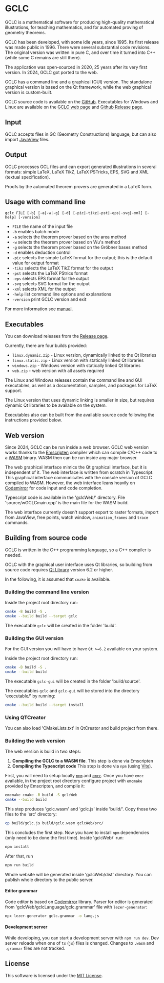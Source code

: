 # GCLC

GCLC is a mathematical software for producing high-quality mathematical
illustrations, for teaching mathematics, and for automated proving of
geometry theorems.

GCLC has been developed, with some idle years, since 1995. Its first
release was made public in 1996. There were several substantial
code revisions. The original version was written in pure C, and over time it
turned into C++ (while some C remains are still there).

The application was open-sourced in 2020, 25 years after its very first version.
In 2024, GCLC got ported to the web.

GCLC has a command line and a graphical (GUI) version. The standalone graphical
version is based on the Qt framework, while the web graphical version is custom-built.

GCLC source code is available on the [GitHub](https://github.com/janicicpredrag/gclc).
Executables for Windows and Linux are available on
the [GCLC web page](http://www.matf.bg.ac.rs/~janicic/gclc/)
and [Github Release page](https://github.com/janicicpredrag/gclc/releases).

## Input

GCLC accepts files in GC (Geometry Constructions) language, but can also import [JavaView](http://www.javaview.de/) files.

## Output

GCLC processes GCL files and can export generated illustrations in several
formats: simple LaTeX, LaTeX TikZ, LaTeX PSTricks, EPS, SVG and XML (textual specification).

Proofs by the automated theorem provers are generated in a LaTeX form.

## Usage with command line

```
gclc FILE [-b] [-a|-w|-g] [-d] [-pic|-tikz|-pst|-eps|-svg|-xml] [-help] [-version]
```

- `FILE` the name of the input file
- `-b` enables batch mode
- `-a` selects the theorem prover based on the area method
- `-w` selects the theorem prover based on Wu's method
- `-g` selects the theorem prover based on the Gröbner bases method
- `-d` enables deduction control
- `-pic` selects the simple LaTeX format for the output; this is the default value for output format
- `-tikz` selects the LaTeX TikZ format for the output
- `-pst` selects the LaTeX PStrics format
- `-eps` selects EPS format for the output
- `-svg` selects SVG format for the output
- `-xml` selects XML for the output
- `-help` list command line options and explanations
- `-version` print GCLC version and exit

For more information see [manual](manual/gclc_man.pdf).

## Executables

You can download releases from the
[Release page](https://github.com/janicicpredrag/gclc/releases).

Currently, there are four builds provided:

- `linux.dynamic.zip` - Linux version, dynamically linked to the Qt libraries
- `linux.static.zip` - Linux version with statically linked Qt libraries
- `windows.zip` - Windows version with statically linked Qt libraries
- `web.zip` - web version with all assets required

The Linux and Windows releases contain the command line and GUI executables, as well as
a documentation, samples, and packages for LaTeX support.

The Linux version that uses dynamic linking is smaller in size, but requires
dynamic Qt libraries to be available on the system.

Executables also can be built from the available source code following the
instructions provided below.

## Web version

Since 2024, GCLC can be run inside a web browser.
GCLC web version works thanks to the [Emscripten](https://emscripten.org/)
compiler which can compile C/C++ code to a [WASM](https://webassembly.org/)
binary. WASM then can be run inside any major browser.

The web graphical interface mimics the Qt graphical interface, but it is
independent of it. The web interface is written from scratch in Typescript.
This graphical interface communicates with the console version of GCLC compiled to WASM.
However, the web interface leans heavily on [Codemirror](https://codemirror.net/) for
code input and code completion.

Typescript code is available in the 'gclcWeb/' directory. File 'source/wGCLCmain.cpp'
is the main file for the WASM build.

The web interface currently doesn't support export to raster formats, import from JavaView,
free points, watch window, `animation_frames` and `trace` commands.

## Building from source code

GCLC is written in the C++ programming language, so a C++ compiler is needed.

GCLC with the graphical user interface uses Qt libraries, so
building from source code requires [Qt Library](https://www.qt.io/)
version 6.2 or higher.

In the following, it is assumed that `cmake` is available.

### Building the command line version

Inside the project root directory run:

```bash
cmake -B build -S .
cmake --build build --target gclc
```

The executable `gclc` will be created in the folder 'build'.

### Building the GUI version

For the GUI version you will have to have `Qt >=6.2` available on your system.

Inside the project root directory run:

```bash
cmake -B build -S .
cmake --build build
```

The executable `gclc-gui` will be created in the folder 'build/source'.

The executables `gclc` and `gclc-gui` will be stored into the directory 'executable/' by running:

```bash
cmake --build build --target install
```

### Using QTCreator

You can also load 'CMakeLists.txt' in QtCreator and build project from there.

### Building the web version

The web version is build in two steps:

1.  **Compiling the GCLC to a WASM file**. This step is done via Emscripten
2.  **Compiling the Typescript code** This step is done via `npm`
    (using [Vite](https://vitejs.dev/)).

First, you will need to setup locally
[`npm`](https://docs.npmjs.com/downloading-and-installing-node-js-and-npm) and
[`emcc`](https://emscripten.org/docs/getting_started/downloads.html). Once you have `emcc` available,
in the project root directory configure project with `emcmake` provided by Emscripten, and compile it:

```bash
emcmake cmake -B build -S gclcWeb
cmake --build build
```

This step produces 'gclc.wasm' and 'gclc.js' inside 'build/'. Copy those two files to the 'src' directory:

```bash
cp build/gclc.js build/gclc.wasm gclcWeb/src/
```

This concludes the first step. Now you have to install `npm` dependencies (only need to be done the first time).
Inside 'gclcWeb/' run:

```bash
npm install
```

After that, run

```bash
npm run build
```

Whole website will be generated inside 'gclcWeb/dist' directory. You can publish
whole directory to the public server.

#### Editor grammar

Code editor is based on [Codemirror](https://codemirror.net/) library. Parser for
editor is generated from 'gclcWeb/gclcLanguage/gclc.grammar' file with `lezer-generator`:

```bash
npx lezer-generator gclc.grammar -o lang.js
```

#### Development server

While developing, you can start a development server with `npm run dev`. Dev server
reloads when one of `ts` (`js`) files is changed.
Changes to `.wasm` and `.grammar` files are not tracked.

## License

This software is licensed under the [MIT License](LICENSE.md).
